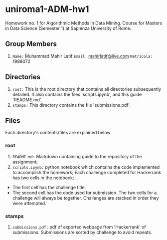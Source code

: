 # uniroma1-ADM-hw1
Homework no. 1 for Algorithmic Methods in Data Mining. Course for Masters in Data Science (Semester 1) at Sapienza University of Rome.

## Group Members
1. `Name:` Muhammad Mahir Latif `Email:` mahirlatif@live.com `Matricola:` 1998072

## Directories
1. `root:` This is the root directory that contains all directories subsequently detailed. It also contains the files 'scripts.ipynb', and this guide 'README.md'.
2. `stamps:` This directory contains the file 'submissions.pdf'.

## Files
Each directory's contents/files are explained below

### root

1. `README.md:`  Markdown containing guide to the repository of the assignment;
2. `scripts.ipynb:` python notebook which contains the code implemented to accomplish the homework; Each challenge completed for Hackerrank has two cells in the notebook:
  * The first cell has the challenge title.
  * The second cell has the code used for submission. 
  The two cells for a challenge will always be together. Challenges are stacked in order they were attempted. 

### stamps

1. `submissions.pdf:` pdf of exported webpage from 'Hackerrank' of submissions. Submissions are sorted by challenge to avoid repeats.
